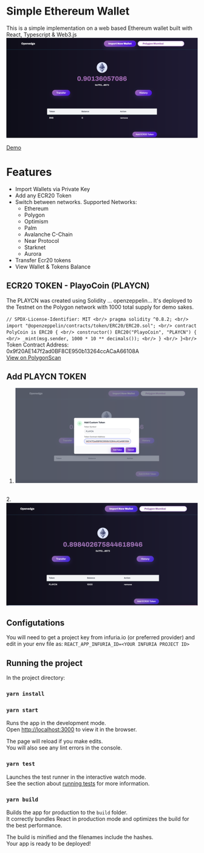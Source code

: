 # Simple Ethereum Wallet

This is a simple implementation on a web based Ethereum wallet built with React, Typescript & Web3.js
<br/>
<img src="https://github.com/davolu/oh-ethereum-wallet/blob/master/public/screenshotdemo.png" />
<br/>

<a  href="https://oh-ethereum-wallet.herokuapp.com"  target="_blank">Demo</a>

# Features

- Import Wallets via Private Key
- Add any ECR20 Token
- Switch between networks. Supported Networks:
  - Ethereum
  - Polygon
  - Optimism
  - Palm
  - Avalanche C-Chain
  - Near Protocol
  - Starknet
  - Aurora
- Transfer Ecr20 tokens
- View Wallet & Tokens Balance


## ECR20 TOKEN - PlayoCoin (PLAYCN) 
The PLAYCN was created using Solidity ... openzeppelin... It's deployed to the Testnet on the Polygon network with 1000 total supply for demo sakes.

`
// SPDX-License-Identifier: MIT <br/>
pragma solidity ^0.8.2; <br/>
import "@openzeppelin/contracts/token/ERC20/ERC20.sol"; <br/>
contract PolyCoin is ERC20 { <br/>
    constructor() ERC20("PlayoCoin", "PLAYCN") { <br/>
        _mint(msg.sender, 1000 * 10 ** decimals()); <br/>
    } <br/>
}<br/>
`
<br/>
Token Contract Address: 0x9f20AE147f2ad0BF8CE950b13264ccACaA66108A
<br/>
<a href="https://mumbai.polygonscan.com/address/0x9f20AE147f2ad0BF8CE950b13264ccACaA66108A" target="_blank">View on PolygonScan</a>


## Add PLAYCN TOKEN
1. <img src="https://github.com/davolu/oh-ethereum-wallet/blob/master/public/screenshot-add-custom-playcn-token.png" />
<br/>
2. <img src="https://github.com/davolu/oh-ethereum-wallet/blob/master/public/screenshot-playcn-added.png" />


## Configutations

You will need to get a project key from infuria.io (or preferred provider) and edit in your env file as:
`REACT_APP_INFURIA_ID=<YOUR INFURIA PROJECT ID>`

## Running the project

In the project directory:

### `yarn install`

### `yarn start`

Runs the app in the development mode.\
Open [http://localhost:3000](http://localhost:3000) to view it in the browser.

The page will reload if you make edits.\
You will also see any lint errors in the console.

### `yarn test`

Launches the test runner in the interactive watch mode.\
See the section about [running tests](https://facebook.github.io/create-react-app/docs/running-tests) for more information.

### `yarn build`

Builds the app for production to the `build` folder.\
It correctly bundles React in production mode and optimizes the build for the best performance.

The build is minified and the filenames include the hashes.\
Your app is ready to be deployed!
